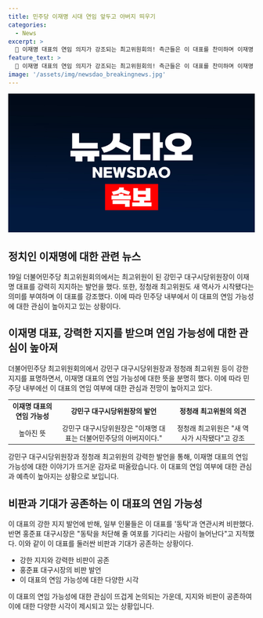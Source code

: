 ```yaml
---
title: 민주당 이재명 시대 연임 앞두고 아버지 띄우기
categories:
  - News
excerpt: >
  📢 이재명 대표의 연임 의지가 강조되는 최고위원회의! 측근들은 이 대표를 찬미하며 이재명 시대를 언급하고, 내부적인 지원을 나타냅니다. 하지만 여당 내부에서는 연임을 놓고 여론이 엇갈리며, 이 대표의 향후 결정에 관심이 모아집니다.
feature_text: >
  📢 이재명 대표의 연임 의지가 강조되는 최고위원회의! 측근들은 이 대표를 찬미하며 이재명 시대를 언급하고, 내부적인 지원을 나타냅니다. 하지만 여당 내부에서는 연임을 놓고 여론이 엇갈리며, 이 대표의 향후 결정에 관심이 모아집니다.
image: '/assets/img/newsdao_breakingnews.jpg'
---
```


<p><img src="/assets/img/newsdao_breakingnews.jpg" alt="pcversion 속보" /></p>

<h2 data-ke-size="size26">정치인 이재명에 대한 관련 뉴스</h2>

<p data-ke-size="size16">19일 더불어민주당 최고위원회의에서는 최고위원이 된 강민구 대구시당위원장이 이재명 대표를 강력히 지지하는 발언을 했다. 또한, 정청래 최고위원도 새 역사가 시작됐다는 의미를 부여하며 이 대표를 강조했다. 이에 따라 민주당 내부에서 이 대표의 연임 가능성에 대한 관심이 높아지고 있는 상황이다.</p>

<h2 data-ke-size="size24">이재명 대표, 강력한 지지를 받으며 연임 가능성에 대한 관심이 높아져</h2>

<p data-ke-size="size16">더불어민주당 최고위원회의에서 강민구 대구시당위원장과 정청래 최고위원 등이 강한 지지를 표명하면서, 이재명 대표의 연임 가능성에 대한 뜻을 분명히 했다. 이에 따라 민주당 내부에선 이 대표의 연임 여부에 대한 관심과 전망이 높아지고 있다.</p>

<table>
  <tr>
    <td style="text-align: center; height: 17px;"><b>이재명 대표의 연임 가능성</b></td>
    <td style="text-align: center; height: 17px;"><b>강민구 대구시당위원장의 발언</b></td>
    <td style="text-align: center; height: 17px;"><b>정청래 최고위원의 의견</b></td>
  </tr>
  <tr>
    <td style="text-align: center; height: 17px;">높아진 뜻</td>
    <td style="text-align: center; height: 17px;">강민구 대구시당위원장은 "이재명 대표는 더불어민주당의 아버지이다."</td>
    <td style="text-align: center; height: 17px;">정청래 최고위원은 "새 역사가 시작됐다"고 강조</td>
  </tr>
</table>

<p data-ke-size="size16">강민구 대구시당위원장과 정청래 최고위원의 강력한 발언을 통해, 이재명 대표의 연임 가능성에 대한 이야기가 뜨거운 감자로 떠올랐습니다. 이 대표의 연임 여부에 대한 관심과 예측이 높아지는 상황으로 보입니다.</p>

<h2 data-ke-size="size24">비판과 기대가 공존하는 이 대표의 연임 가능성</h2>

<p data-ke-size="size16">이 대표의 강한 지지 발언에 반해, 일부 인물들은 이 대표를 '동탁'과 연관시켜 비판했다. 반면 홍준표 대구시장은 "동탁을 처단해 줄 여포를 기다리는 사람이 늘어난다"고 지적했다. 이와 같이 이 대표를 둘러싼 비판과 기대가 공존하는 상황이다.</p>

<ul>
  <li>강한 지지와 강력한 비판이 공존</li>
  <li>홍준표 대구시장의 비판 발언</li>
  <li>이 대표의 연임 가능성에 대한 다양한 시각</li>
</ul>

<p data-ke-size="size16">이 대표의 연임 가능성에 대한 관심이 뜨겁게 논의되는 가운데, 지지와 비판이 공존하여 이에 대한 다양한 시각이 제시되고 있는 상황입니다.</p>

